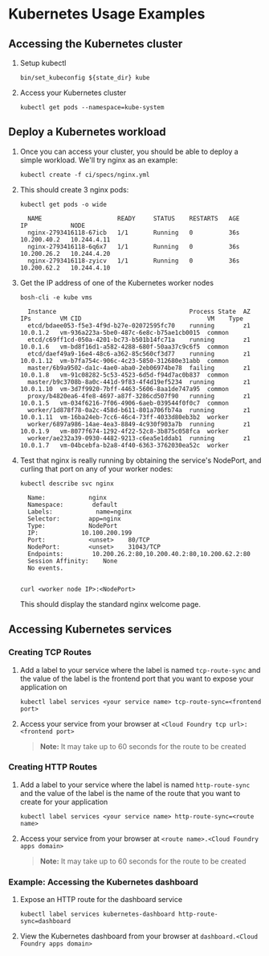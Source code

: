 # Kubernetes Usage Examples

## Accessing the Kubernetes cluster

1. Setup kubectl
   ```
   bin/set_kubeconfig ${state_dir} kube
   ```

1. Access your Kubernetes cluster
   ```
   kubectl get pods --namespace=kube-system
   ```

## Deploy a Kubernetes workload

1. Once you can access your cluster, you should be able to deploy a simple workload. We'll try nginx as an example:
   ```
   kubectl create -f ci/specs/nginx.yml
   ```

1. This should create 3 nginx pods:

   ```
   kubectl get pods -o wide
   
     NAME                     READY     STATUS    RESTARTS   AGE       IP            NODE
     nginx-2793416118-67icb   1/1       Running   0          36s       10.200.40.2   10.244.4.11
     nginx-2793416118-6q6x7   1/1       Running   0          36s       10.200.26.2   10.244.4.20
     nginx-2793416118-zyicv   1/1       Running   0          36s       10.200.62.2   10.244.4.10
   ```

1. Get the IP address of one of the Kubernetes worker nodes

   ```
   bosh-cli -e kube vms

     Instance                                     Process State  AZ  IPs        VM CID                                   VM    Type
     etcd/bdaee053-f5e3-4f9d-b27e-02072595fc70    running        z1  10.0.1.2   vm-936a223a-5be0-487c-6e8c-b75ae1cb0015  common
     etcd/c69ff1cd-050a-4201-bc73-b501b14fc71a    running        z1  10.0.1.6   vm-bd8f16d1-a582-4288-680f-50aa37c9c6f5  common
     etcd/daef49a9-16e4-48c6-a362-85c560cf3d77    running        z1  10.0.1.12  vm-b7fa754c-906c-4c23-5850-312680e31abb  common
     master/6b9a9502-da1c-4ae0-aba0-2eb06974be78  failing        z1  10.0.1.8   vm-91c08282-5c53-4523-6d5d-f94d7ac0b837  common
     master/b9c3708b-8a0c-441d-9f83-4f4d19ef5234  running        z1  10.0.1.10  vm-3d7f9920-7bff-4463-5606-8aa1de747a95  common
     proxy/b4820ea6-4fe8-4697-a87f-3286cd507f90   running        z1  10.0.1.5   vm-034f6216-7f06-4906-6aeb-039544f0f0c7  common
     worker/1d878f78-0a2c-458d-b611-801a706fb74a  running        z1  10.0.1.11  vm-16ba24eb-7cc6-46c4-73ff-4033d80eb3b2  worker
     worker/6897a986-14ae-4ea3-8849-4c930f903a7b  running        z1  10.0.1.9   vm-8077f674-1292-4f22-52c8-3b875c058fca  worker
     worker/ae232a39-0930-4482-9213-c6ea5e1ddab1  running        z1  10.0.1.7   vm-04bcebfa-b2a8-4f40-6363-3762030ea52c  worker
   ```

1. Test that nginx is really running by obtaining the service's NodePort, and curling that port on any of your worker nodes:

   ```
   kubectl describe svc nginx
   
     Name:            nginx
     Namespace:        default
     Labels:            name=nginx
     Selector:        app=nginx
     Type:            NodePort
     IP:            10.100.200.199
     Port:            <unset>    80/TCP
     NodePort:        <unset>    31043/TCP
     Endpoints:        10.200.26.2:80,10.200.40.2:80,10.200.62.2:80
     Session Affinity:    None
     No events.
   
   
   curl <worker node IP>:<NodePort>
   ```
   
   This should display the standard nginx welcome page.

## Accessing Kubernetes services

### Creating TCP Routes
1. Add a label to your service where the label is named `tcp-route-sync` and the value of the label is the frontend port that you want to expose your application on
   ```
   kubectl label services <your service name> tcp-route-sync=<frontend port>
   ```

1. Access your service from your browser at `<Cloud Foundry tcp url>:<frontend port>`

   > **Note:** It may take up to 60 seconds for the route to be created

### Creating HTTP Routes
1. Add a label to your service where the label is named `http-route-sync` and the value of the label is the name of the route that you want to create for your application
   ```
   kubectl label services <your service name> http-route-sync=<route name>
   ```
   
1. Access your service from your browser at `<route name>.<Cloud Foundry apps domain>`
   
   > **Note:** It may take up to 60 seconds for the route to be created
   
### Example: Accessing the Kubernetes dashboard
   
1. Expose an HTTP route for the dashboard service
   ```
   kubectl label services kubernetes-dashboard http-route-sync=dashboard
   ```
   
1. View the Kubernetes dashboard from your browser at `dashboard.<Cloud Foundry apps domain>`
